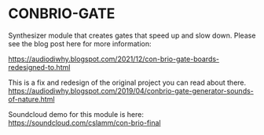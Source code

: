 # CONBRIO-GATE
Synthesizer module that creates gates that speed up and slow down.
Please see the blog post here for more information:

https://audiodiwhy.blogspot.com/2021/12/con-brio-gate-boards-redesigned-to.html

This is a fix and redesign of the original project you can read about there.
https://audiodiwhy.blogspot.com/2019/04/conbrio-gate-generator-sounds-of-nature.html

Soundcloud demo for this module is here:
https://soundcloud.com/cslamm/con-brio-final
